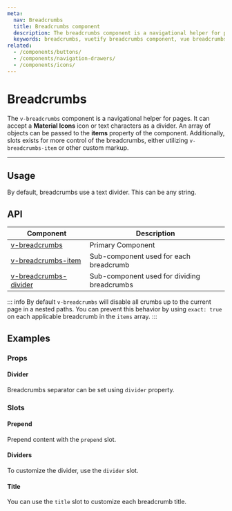 ```yaml
---
meta:
  nav: Breadcrumbs
  title: Breadcrumbs component
  description: The breadcrumbs component is a navigational helper for pages. It can accept a Material Icons icon or characters as a divider.
  keywords: breadcrumbs, vuetify breadcrumbs component, vue breadcrumbs component, v-breadcrumbs component
related:
  - /components/buttons/
  - /components/navigation-drawers/
  - /components/icons/
---
```


# Breadcrumbs

The `v-breadcrumbs` component is a navigational helper for pages. It can accept a **Material Icons** icon or text characters as a divider. An array of objects can be passed to the **items** property of the component.  Additionally, slots exists for more control of the breadcrumbs, either utilizing `v-breadcrumbs-item` or other custom markup.

<!-- ![breadcrumbs Entry](https://cdn.vuetifyjs.com/docs/images/components-temp/v-breadcrumbs/v-breadcrumbs-entry.png) -->

---

## Usage

By default, breadcrumbs use a text divider. This can be any string.

<usage name="v-breadcrumbs" />

<entry />

## API

| Component | Description |
| - | - |
| [v-breadcrumbs](/api/v-breadcrumbs/) | Primary Component |
| [v-breadcrumbs-item](/api/v-breadcrumbs-item/) | Sub-component used for each breadcrumb |
| [v-breadcrumbs-divider](/api/v-breadcrumbs-divider/) | Sub-component used for dividing breadcrumbs |

<api-inline hide-links />

::: info
  By default `v-breadcrumbs` will disable all crumbs up to the current page in a nested paths. You can prevent this behavior by using `exact: true` on each applicable breadcrumb in the `items` array.
:::

## Examples

### Props

#### Divider

Breadcrumbs separator can be set using `divider` property.

<example file="v-breadcrumbs/prop-divider" />

### Slots

#### Prepend

Prepend content with the `prepend` slot.

<example file="v-breadcrumbs/slot-prepend" />

#### Dividers

To customize the divider, use the `divider` slot.

<example file="v-breadcrumbs/slot-icon-dividers" />

#### Title

You can use the `title` slot to customize each breadcrumb title.

<example file="v-breadcrumbs/slot-title" />
